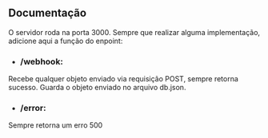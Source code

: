 ## Documentação
O servidor roda na porta 3000.
Sempre que realizar alguma implementação, adicione aqui a função do enpoint:

- ### /webhook:
Recebe qualquer objeto enviado via requisição POST, sempre retorna sucesso. Guarda o objeto enviado no arquivo db.json.

- ### /error:
Sempre retorna um erro 500
